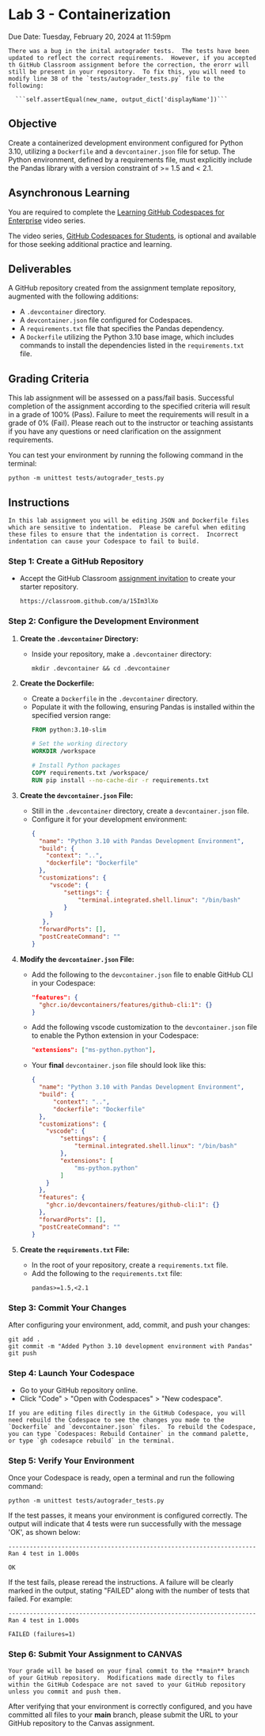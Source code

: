 # Lab 3 - Containerization

Due Date: Tuesday, February 20, 2024 at 11:59pm

```{warning}
There was a bug in the inital autograder tests.  The tests have been updated to reflect the correct requirements.  However, if you accepted th GitHub Classroom assignment before the correction, the erorr will still be present in your repository.  To fix this, you will need to modify line 38 of the `tests/autograder_tests.py` file to the following:

  ```self.assertEqual(new_name, output_dict['displayName'])```

```


## Objective
Create a containerized development environment configured for Python 3.10, utilizing a `Dockerfile` and a `devcontainer.json` file for setup. The Python environment, defined by a requirements file, must explicitly include the Pandas library with a version constraint of >= 1.5 and < 2.1.

## Asynchronous Learning
You are required to complete the [Learning GitHub Codespaces for Enterprise](https://www.linkedin.com/learning/learning-github-codespaces-for-enterprise) video series.  

The video series, [GitHub Codespaces for Students](https://www.linkedin.com/learning/github-codespaces-for-students), is optional and available for those seeking additional practice and learning.

## Deliverables
A GitHub repository created from the assignment template repository, augmented with the following additions:
- A `.devcontainer` directory.
- A `devcontainer.json` file configured for Codespaces.
- A `requirements.txt` file that specifies the Pandas dependency.
- A `Dockerfile` utilizing the Python 3.10 base image, which includes commands to install the dependencies listed in the `requirements.txt` file.


## Grading Criteria
This lab assignment will be assessed on a pass/fail basis. Successful completion of the assignment according to the specified criteria will result in a grade of 100% (Pass). Failure to meet the requirements will result in a grade of 0% (Fail). Please reach out to the instructor or teaching assistants if you have any questions or need clarification on the assignment requirements.

You can test your environment by running the following command in the terminal:

  ```python -m unittest tests/autograder_tests.py```



## Instructions

```{warning}
In this lab assignment you will be editing JSON and Dockerfile files which are sensitive to indentation.  Please be careful when editing these files to ensure that the indentation is correct.  Incorrect indentation can cause your Codespace to fail to build.
```

### Step 1: Create a GitHub Repository
 - Accept the GitHub Classroom [assignment invitation](https://classroom.github.com/a/15Im3lXo) to create your starter repository.
    ```
    https://classroom.github.com/a/15Im3lXo
    ```


### Step 2: Configure the Development Environment
1. **Create the `.devcontainer` Directory:**
   - Inside your repository, make a `.devcontainer` directory:
     ```
     mkdir .devcontainer && cd .devcontainer
     ```

2. **Create the Dockerfile:**
   - Create a `Dockerfile` in the `.devcontainer` directory.
   - Populate it with the following, ensuring Pandas is installed within the specified version range:
     ```Dockerfile
     FROM python:3.10-slim

     # Set the working directory
     WORKDIR /workspace

     # Install Python packages
     COPY requirements.txt /workspace/
     RUN pip install --no-cache-dir -r requirements.txt
     ```

3. **Create the `devcontainer.json` File:**
   - Still in the `.devcontainer` directory, create a `devcontainer.json` file.
   - Configure it for your development environment:
     ```json
     {
       "name": "Python 3.10 with Pandas Development Environment",
       "build": {
         "context": "..",
         "dockerfile": "Dockerfile"
       },
       "customizations": {
          "vscode": {
              "settings": {
                  "terminal.integrated.shell.linux": "/bin/bash"
              }
          }
        },
       "forwardPorts": [],
       "postCreateCommand": ""
     }
     ```

4. **Modify the `devcontainer.json` File:**
   - Add the following to the `devcontainer.json` file to enable GitHub CLI in your Codespace:
      ```json
      "features": {
        "ghcr.io/devcontainers/features/github-cli:1": {}
      }
      ```
    - Add the following vscode customization to the `devcontainer.json` file to enable the Python extension in your Codespace:
      ```json
      "extensions": ["ms-python.python"],
      ```
    - Your **final** `devcontainer.json` file should look like this:
      ```json
      {
        "name": "Python 3.10 with Pandas Development Environment",
        "build": {
            "context": "..",
            "dockerfile": "Dockerfile"
        },
        "customizations": {
          "vscode": {
              "settings": {
                  "terminal.integrated.shell.linux": "/bin/bash"
              },
              "extensions": [
                  "ms-python.python"
              ]
          }
        },
        "features": {
          "ghcr.io/devcontainers/features/github-cli:1": {}
        },
        "forwardPorts": [],
        "postCreateCommand": ""
      }
      ```
6. **Create the `requirements.txt` File:**
   - In the root of your repository, create a `requirements.txt` file.
   - Add the following to the `requirements.txt` file:
     ```
     pandas>=1.5,<2.1
     ```

### Step 3: Commit Your Changes
After configuring your environment, add, commit, and push your changes:

  ```
  git add .
  git commit -m "Added Python 3.10 development environment with Pandas"
  git push
  ```

### Step 4: Launch Your Codespace
- Go to your GitHub repository online.
- Click "Code" > "Open with Codespaces" > "New codespace".

```{tip}
If you are editing files directly in the GitHub Codespace, you will need rebuild the Codespace to see the changes you made to the `Dockerfile` and `devcontainer.json` files.  To rebuild the Codespace, you can type `Codespaces: Rebuild Container` in the command palette, or type `gh codesapce rebuild` in the terminal.
```

### Step 5: Verify Your Environment

Once your Codespace is ready, open a terminal and run the following command:
  ```
  python -m unittest tests/autograder_tests.py
  ```

If the test passes, it means your environment is configured correctly. The output will indicate that 4 tests were run successfully with the message 'OK', as shown below:
  ```
  ----------------------------------------------------------------------
  Ran 4 test in 1.000s

  OK
  ```

If the test fails, please reread the instructions. A failure will be clearly marked in the output, stating "FAILED" along with the number of tests that failed. For example:
  ```
  ----------------------------------------------------------------------
  Ran 4 test in 1.000s

  FAILED (failures=1)
  ```

### Step 6: Submit Your Assignment to CANVAS

```{warning}
Your grade will be based on your final commit to the **main** branch of your GitHub repository.  Modifications made directly to files within the GitHub Codespace are not saved to your GitHub repository unless you commit and push them. 
```

After verifying that your environment is correctly configured, and you have committed all files to your **main** branch, please submit the URL to your GitHub repository to the Canvas assignment.
